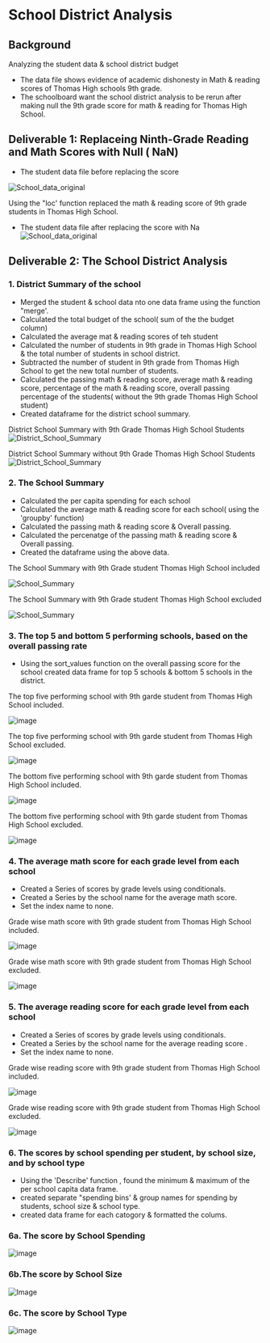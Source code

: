 # School District Analysis

## Background
Analyzing the student data &amp; school district budget 
* The data file shows evidence of academic dishonesty in Math & reading scores of Thomas High schools 9th grade.
* The schoolboard want the school district analysis to be rerun after making null the 9th grade score for math & reading for Thomas High School.

## Deliverable 1: Replaceing  Ninth-Grade Reading and Math Scores with Null ( NaN) 
* The student data file before replacing the score

![School_data_original](Images/Student_Data_Original.PNG) 

Using the "loc' function replaced the math & reading  score of 9th grade students in Thomas High School. 

* The student data file after  replacing the score with Na
![School_data_original](Images/Student_Data_After_Replacing_with_NaN.PNG)

## Deliverable 2: The School District Analysis 
### 1. District Summary of the school 
*  Merged the student & school data nto one data frame using the function "merge'.
* Calculated the total budget of the school( sum of the the budget column)
* Calculated the average mat & reading scores of teh student
* Calculated the number of students in 9th grade in Thomas High School & the total number of students in school district. 
* Subtracted the number of student in 9th grade from Thomas High School to get the new total number of students.
* Calculated the passing math & reading score, average math & reading score, percentage of the math & reading score, overall passing percentage of the students( without the 9th grade Thomas High School student)
* Created dataframe for the district school summary.

District School Summary with 9th Grade Thomas High School Students
![District_School_Summary](Images/School_District_Summary_with_9th_gradeTHS.PNG)

District School Summary without 9th Grade Thomas High School Students
![District_School_Summary](Images/School_District_Summary_without_9th_gradeTHS.PNG)
   
### 2. The School Summary
* Calculated the per capita spending for each school
* Calculated the average math & reading score for each school( using the 'groupby' function)
* Calculated the passing math & reading score & Overall passing.
* Calculated the percenatge of the passing math & reading score & Overall passing.
* Created the dataframe using the above data.

The School Summary with 9th Grade student Thomas High School included

![School_Summary](Images/School_Summary_with_9th_gradeTHS.PNG)

The School Summary with 9th Grade student Thomas High School excluded

![School_Summary](Images/School_Summary_without_9th_gradeTHS.PNG)

### 3. The top 5 and bottom 5 performing schools, based on the overall passing rate
* Using the sort_values function on the overall passing score for the school created data frame for top 5 schools & bottom 5 schools in the district.

The top five performing school with 9th garde student from Thomas High School included.

![image](Images/Top_5_School_with_9th_grade_THS.PNG)

The top five performing school with 9th garde student from Thomas High School excluded.

![image](Images/Top_5_School_without_9th_grade_THS.PNG) 

The bottom five performing school with 9th garde student from Thomas High School included.

![image](Images/Bottom_5_School_with_9th_grade_THS.PNG)

The bottom five performing school with 9th garde student from Thomas High School excluded.

![image](Images/Bottom_5_School_without_9th_grade_THS.PNG)

### 4. The average math score for each grade level from each school
* Created a Series of scores by grade levels using conditionals.
* Created a Series by the school name for the average math score.
* Set the index name to none. 

Grade wise math score with 9th grade student from Thomas High School included.

![image](Images/Grade_wise_math_score_with_9th_grade.PNG)

Grade wise math score with 9th grade student from Thomas High School excluded.

![image](Images/Grade_wise_math_score_without_9th_grade.PNG)

### 5. The average reading score for each grade level from each school
* Created a Series of scores by grade levels using conditionals.
* Created a Series by the school name for the average reading score .
* Set the index name to none. 

Grade wise reading score with 9th grade student from Thomas High School included.

![image](Images/Grade_wise_reading_score_with_9th_grade.PNG)

Grade wise reading score with 9th grade student from Thomas High School excluded.

![image](Images/Grade_wise_reading_score_without_9th_grade.PNG)

### 6. The scores by school spending per student, by school size, and by school type 
* Using the 'Describe' function , found the minimum & maximum of the per school capita data frame.
* created  separate "spending bins' & group names for spending by students, school size & school type.
* created data frame for each catogory & formatted the colums.

 ### 6a. The score by School Spending 
 ![image](Images/Score_by_school_spending.PNG)   

   ### 6b.The score by School Size
![Image](Images/Score_by_school_size.PNG)

   ### 6c. The score by School Type
![image](Images/Score_by_school_district.PNG)
